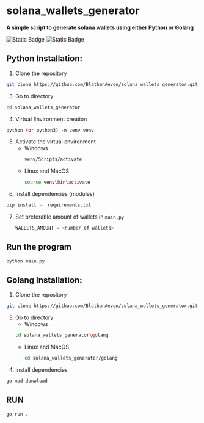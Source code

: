 # solana_wallets_generator


**A simple script to generate solana wallets using either Python or Golang**

![Static Badge](https://img.shields.io/badge/Language-python-blue) ![Static Badge](https://img.shields.io/badge/Language-go-blue)

## Python Installation:

1. Clone the repository
```bash
git clone https://github.com/BlathanAevon/solana_wallets_generator.git
```

3. Go to directory
```bash
cd solana_wallets_generator
```
4. Virtual Environment creation
```bash
python (or python3) -m venv venv
```
5. Activate the virtual environment
    - Windows
      ```bash
      venv/Scripts/activate
      ```
    - Linux and MacOS
      ```bash
      source venv\bin\activate
      ```
6. Install dependencies (modules)
```bash
pip install -r requirements.txt
```

7. Set preferable amount of wallets in `main.py`
   ```python
   WALLETS_AMOUNT = <number of wallets>
   ```

## Run the program
```bash
python main.py
```


## Golang Installation:

1. Clone the repository
```bash
git clone https://github.com/BlathanAevon/solana_wallets_generator.git
```

3. Go to directory
     - Windows
      ```bash
      cd solana_wallets_generator\golang
      ```
    - Linux and MacOS
      ```bash
      cd solana_wallets_generator/golang
      ```
4. Install dependencies
```bash
go mod donwload
```

## RUN
```bash
go run .
```

